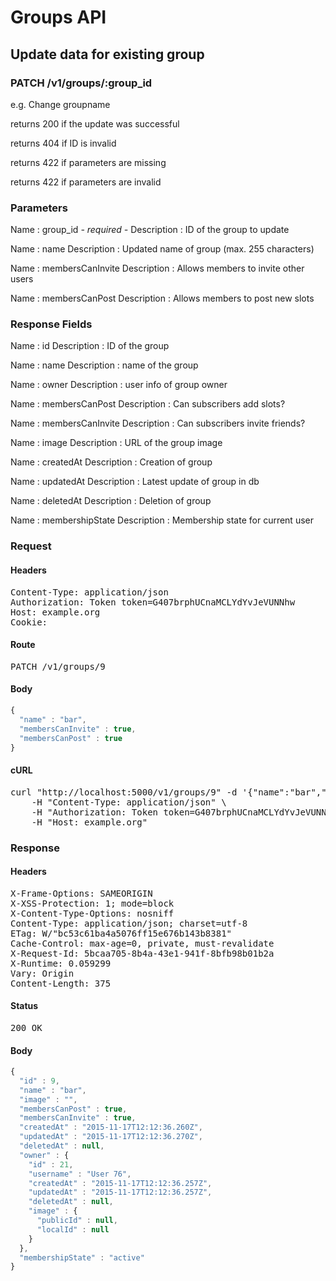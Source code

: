 # Groups API

## Update data for existing group

### PATCH /v1/groups/:group_id

e.g. Change groupname

returns 200 if the update was successful

returns 404 if ID is invalid

returns 422 if parameters are missing

returns 422 if parameters are invalid

### Parameters

Name : group_id *- required -*
Description : ID of the group to update

Name : name
Description : Updated name of group (max. 255 characters)

Name : membersCanInvite
Description : Allows members to invite other users

Name : membersCanPost
Description : Allows members to post new slots


### Response Fields

Name : id
Description : ID of the group

Name : name
Description : name of the group

Name : owner
Description : user info of group owner

Name : membersCanPost
Description : Can subscribers add slots?

Name : membersCanInvite
Description : Can subscribers invite friends?

Name : image
Description : URL of the group image

Name : createdAt
Description : Creation of group

Name : updatedAt
Description : Latest update of group in db

Name : deletedAt
Description : Deletion of group

Name : membershipState
Description : Membership state for current user

### Request

#### Headers

<pre>Content-Type: application/json
Authorization: Token token=G407brphUCnaMCLYdYvJeVUNNhw
Host: example.org
Cookie: </pre>

#### Route

<pre>PATCH /v1/groups/9</pre>

#### Body
```javascript
{
  "name" : "bar",
  "membersCanInvite" : true,
  "membersCanPost" : true
}
```


#### cURL

<pre class="request">curl &quot;http://localhost:5000/v1/groups/9&quot; -d &#39;{&quot;name&quot;:&quot;bar&quot;,&quot;membersCanInvite&quot;:true,&quot;membersCanPost&quot;:true}&#39; -X PATCH \
	-H &quot;Content-Type: application/json&quot; \
	-H &quot;Authorization: Token token=G407brphUCnaMCLYdYvJeVUNNhw&quot; \
	-H &quot;Host: example.org&quot;</pre>

### Response

#### Headers

<pre>X-Frame-Options: SAMEORIGIN
X-XSS-Protection: 1; mode=block
X-Content-Type-Options: nosniff
Content-Type: application/json; charset=utf-8
ETag: W/&quot;bc53c61ba4a5076ff15e676b143b8381&quot;
Cache-Control: max-age=0, private, must-revalidate
X-Request-Id: 5bcaa705-8b4a-43e1-941f-8bfb98b01b2a
X-Runtime: 0.059299
Vary: Origin
Content-Length: 375</pre>

#### Status

<pre>200 OK</pre>

#### Body

```javascript
{
  "id" : 9,
  "name" : "bar",
  "image" : "",
  "membersCanPost" : true,
  "membersCanInvite" : true,
  "createdAt" : "2015-11-17T12:12:36.260Z",
  "updatedAt" : "2015-11-17T12:12:36.270Z",
  "deletedAt" : null,
  "owner" : {
    "id" : 21,
    "username" : "User 76",
    "createdAt" : "2015-11-17T12:12:36.257Z",
    "updatedAt" : "2015-11-17T12:12:36.257Z",
    "deletedAt" : null,
    "image" : {
      "publicId" : null,
      "localId" : null
    }
  },
  "membershipState" : "active"
}
```
